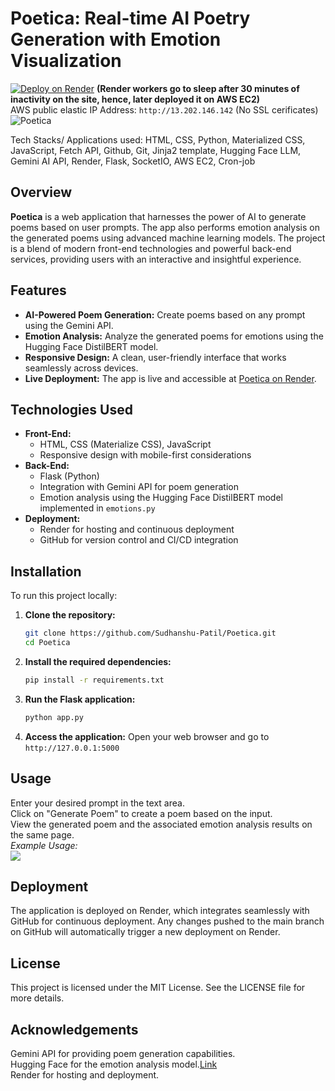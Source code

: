 # Poetica: Real-time AI Poetry Generation with Emotion Visualization

[![Deploy on Render](https://img.shields.io/badge/Deployed%20on-Render-blue.svg)](https://poetica-ujed.onrender.com/)
**(Render workers go to sleep after 30 minutes of inactivity on the site, hence, later deployed it on AWS EC2)**<br>
AWS public elastic IP Address: ` http://13.202.146.142 ` (No SSL cerificates)
![Poetica](https://github.com/user-attachments/assets/2a40e0cd-36aa-47a2-a0a6-832d61991a4f)

Tech Stacks/ Applications used: HTML, CSS, Python, Materialized CSS, JavaScript, Fetch API, Github, Git, Jinja2 template, Hugging Face LLM, Gemini AI API, Render, Flask, SocketIO, AWS EC2, Cron-job
## Overview

**Poetica** is a web application that harnesses the power of AI to generate poems based on user prompts. The app also performs emotion analysis on the generated poems using advanced machine learning models. The project is a blend of modern front-end technologies and powerful back-end services, providing users with an interactive and insightful experience.

## Features

- **AI-Powered Poem Generation:** Create poems based on any prompt using the Gemini API.
- **Emotion Analysis:** Analyze the generated poems for emotions using the Hugging Face DistilBERT model.
- **Responsive Design:** A clean, user-friendly interface that works seamlessly across devices.
- **Live Deployment:** The app is live and accessible at [Poetica on Render](https://poetica-ujed.onrender.com/).

## Technologies Used

- **Front-End:**
  - HTML, CSS (Materialize CSS), JavaScript
  - Responsive design with mobile-first considerations
- **Back-End:**
  - Flask (Python)
  - Integration with Gemini API for poem generation
  - Emotion analysis using the Hugging Face DistilBERT model implemented in `emotions.py`
- **Deployment:**
  - Render for hosting and continuous deployment
  - GitHub for version control and CI/CD integration

## Installation

To run this project locally:

1. **Clone the repository:**
   ```bash
   git clone https://github.com/Sudhanshu-Patil/Poetica.git
   cd Poetica
2. **Install the required dependencies:**
   ```bash
   pip install -r requirements.txt
3. **Run the Flask application:**
   ```bash
   python app.py
4. **Access the application:** Open your web browser and go to ` http://127.0.0.1:5000 `

## Usage
Enter your desired prompt in the text area.<br>
Click on "Generate Poem" to create a poem based on the input.<br>
View the generated poem and the associated emotion analysis results on the same page.<br>
*Example Usage:*<br>
<img src="https://github.com/Sudhanshu-Patil/Poetica/blob/main/poetica_gif.gif" align='centre'>
## Deployment
The application is deployed on Render, which integrates seamlessly with GitHub for continuous deployment. Any changes pushed to the main branch on GitHub will automatically trigger a new deployment on Render.

## License
This project is licensed under the MIT License. See the LICENSE file for more details.

## Acknowledgements
Gemini API for providing poem generation capabilities.<br>
Hugging Face for the emotion analysis model.[Link](https://huggingface.co/bhadresh-savani/distilbert-base-uncased-emotion)<br>
Render for hosting and deployment.
